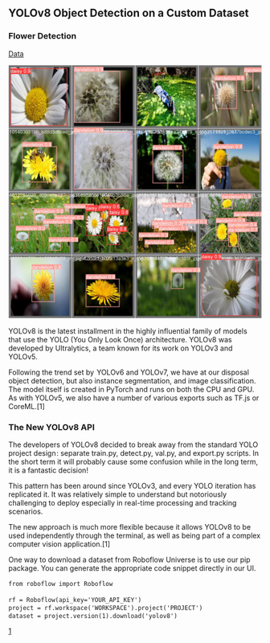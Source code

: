 ## YOLOv8 Object Detection on a Custom Dataset ##
### Flower Detection ###

[Data](https://universe.roboflow.com/my-datasets-0aq8j/flower-46h98/dataset/2)

![resim](https://github.com/NurFortuna/YOLOv8_Flower_Detection/blob/main/images/4.jpg)

YOLOv8 is the latest installment in the highly influential family of models that use the YOLO (You Only Look Once) architecture. YOLOv8 was developed by Ultralytics, a team known for its work on YOLOv3 and YOLOv5.

Following the trend set by  YOLOv6 and YOLOv7, we have at our disposal object detection, but also instance segmentation, and image classification. The model itself is created in PyTorch and runs on both the CPU and GPU. As with YOLOv5, we also have a number of various exports such as TF.js or CoreML.[1]


### The New YOLOv8 API ###

The developers of YOLOv8 decided to break away from the standard YOLO project design : separate train.py, detect.py, val.py, and export.py scripts. In the short term it will probably cause some confusion while in the long term, it is a fantastic decision!

This pattern has been around since YOLOv3, and every YOLO iteration has replicated it. It was relatively simple to understand but notoriously challenging to deploy especially in real-time processing and tracking scenarios.

The new approach is much more flexible because it allows YOLOv8 to be used independently through the terminal, as well as being part of a complex computer vision application.[1]

One way to download a dataset from Roboflow Universe is to use our pip package. You can generate the appropriate code snippet directly in our UI.

```
from roboflow import Roboflow

rf = Roboflow(api_key='YOUR_API_KEY')
project = rf.workspace('WORKSPACE').project('PROJECT')
dataset = project.version(1).download('yolov8')

```

[1](https://blog.roboflow.com/how-to-train-yolov8-on-a-custom-dataset/)
